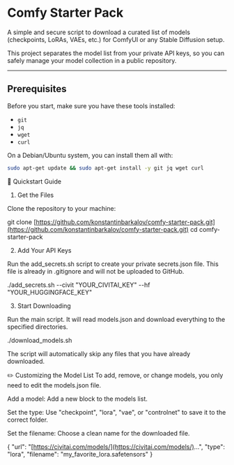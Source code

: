 # Comfy Starter Pack

A simple and secure script to download a curated list of models (checkpoints, LoRAs, VAEs, etc.) for ComfyUI or any Stable Diffusion setup.

This project separates the model list from your private API keys, so you can safely manage your model collection in a public repository.

---

## Prerequisites

Before you start, make sure you have these tools installed:
* `git`
* `jq`
* `wget`
* `curl`

On a Debian/Ubuntu system, you can install them all with:
```sh
sudo apt-get update && sudo apt-get install -y git jq wget curl
```

🚀 Quickstart Guide
1. Get the Files

Clone the repository to your machine:

git clone [https://github.com/konstantinbarkalov/comfy-starter-pack.git](https://github.com/konstantinbarkalov/comfy-starter-pack.git)
cd comfy-starter-pack

2. Add Your API Keys

Run the add_secrets.sh script to create your private secrets.json file. This file is already in .gitignore and will not be uploaded to GitHub.

./add_secrets.sh --civit "YOUR_CIVITAI_KEY" --hf "YOUR_HUGGINGFACE_KEY"

3. Start Downloading

Run the main script. It will read models.json and download everything to the specified directories.

./download_models.sh

The script will automatically skip any files that you have already downloaded.

✏️ Customizing the Model List
To add, remove, or change models, you only need to edit the models.json file.

Add a model: Add a new block to the models list.

Set the type: Use "checkpoint", "lora", "vae", or "controlnet" to save it to the correct folder.

Set the filename: Choose a clean name for the downloaded file.

{
  "url": "[https://civitai.com/models/](https://civitai.com/models/)...",
  "type": "lora",
  "filename": "my_favorite_lora.safetensors"
}
